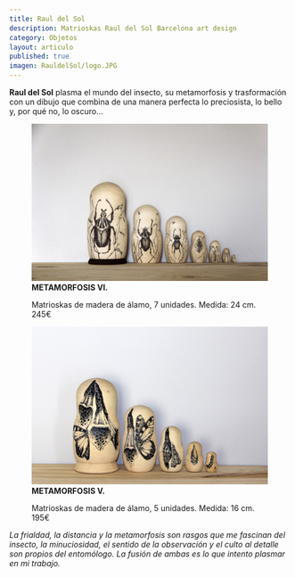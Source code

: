 ```yaml
---
title: Raul del Sol
description: Matrioskas Raul del Sol Barcelona art design 
category: Objetos
layout: articulo
published: true
imagen: RauldelSol/logo.JPG
---
```

**Raul del Sol** plasma el mundo del insecto, su metamorfosis y trasformación con un dibujo que combina de una manera perfecta lo preciosista, lo bello y, por qué no,  lo oscuro…

<div class="figure-group">
<figure>
	<a href="/images/RauldelSol/METAMORFOSIS VI.jpg"><img src="/images/RauldelSol/METAMORFOSIS VI.jpg" alt="Matrioskas Raul del Sol Arte Diseño Barcelona"></a>
	<figcaption><b>METAMORFOSIS VI.</b>

Matrioskas de madera de álamo, 7 unidades. Medida: 24 cm. 245€</figcaption>
</figure>

<figure>
	<a href="/images/RauldelSol/METAMORFOSIS V.jpg"><img src="/images/RauldelSol/METAMORFOSIS V.jpg" alt="Matrioskas Raul del Sol Arte Diseño Barcelona"></a>
	<figcaption><b>METAMORFOSIS V.</b>

Matrioskas de madera de álamo, 5 unidades. Medida: 16 cm. 195€</figcaption>
</figure>
</div>


_La frialdad, la distancia y la metamorfosis son rasgos que me fascinan  del insecto, la minuciosidad, el sentido de la observación y el culto al detalle son propios del entomólogo. La fusión de ambas es lo que intento plasmar en mi trabajo._

